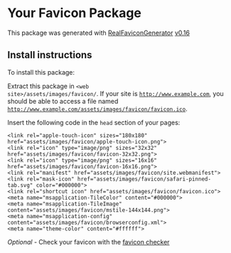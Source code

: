 # Your Favicon Package

This package was generated with [RealFaviconGenerator](https://realfavicongenerator.net/) [v0.16](https://realfavicongenerator.net/change_log#v0.16)

## Install instructions

To install this package:

Extract this package in <code>&lt;web site&gt;/assets/images/favicon/</code>. If your site is <code>http://www.example.com</code>, you should be able to access a file named <code>http://www.example.com/assets/images/favicon/favicon.ico</code>.

Insert the following code in the `head` section of your pages:

    <link rel="apple-touch-icon" sizes="180x180" href="assets/images/favicon/apple-touch-icon.png">
    <link rel="icon" type="image/png" sizes="32x32" href="assets/images/favicon/favicon-32x32.png">
    <link rel="icon" type="image/png" sizes="16x16" href="assets/images/favicon/favicon-16x16.png">
    <link rel="manifest" href="assets/images/favicon/site.webmanifest">
    <link rel="mask-icon" href="assets/images/favicon/safari-pinned-tab.svg" color="#000000">
    <link rel="shortcut icon" href="assets/images/favicon/favicon.ico">
    <meta name="msapplication-TileColor" content="#000000">
    <meta name="msapplication-TileImage" content="assets/images/favicon/mstile-144x144.png">
    <meta name="msapplication-config" content="assets/images/favicon/browserconfig.xml">
    <meta name="theme-color" content="#ffffff">

*Optional* - Check your favicon with the [favicon checker](https://realfavicongenerator.net/favicon_checker)